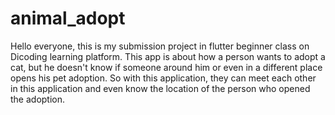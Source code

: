 # animal_adopt

Hello everyone, this is my submission project in flutter beginner class on Dicoding learning platform. This app is about how a person wants to adopt a cat, but he doesn't know if someone around him or even in a different place opens his pet adoption. So with this application, they can meet each other in this application and even know the location of the person who opened the adoption.
